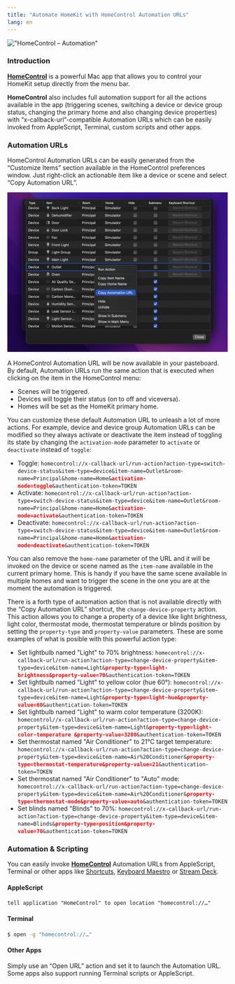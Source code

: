 ```yaml
---
title: "Automate HomeKit with HomeControl Automation URLs"
lang: en
---
```


!["HomeControl – Automation"](/media/2022/01/homecontrol-automation-post.png)

### Introduction

[**HomeControl**][homecontrol] is a powerful Mac app that allows you to control your HomeKit setup directly from the menu bar.

**HomeControl** also includes full automation support for all the actions available in the app (triggering scenes, switching a device or device group status, changing the primary home and also changing device properties) with “x-callback-url”-compatible Automation URLs which can be easily invoked from AppleScript, Terminal, custom scripts and other apps.

### Automation URLs

HomeControl Automation URLs can be easily generated from the “Customize Items” section available in the HomeControl preferences window. Just right-click an actionable item like a device or scene and select “Copy Automation URL”.

![HomeControl – Copy Automation URL](/media/2022/01/homecontrol-app-automation-url.png)

A HomeControl Automation URL will be now available in your pasteboard. By default, Automation URLs run the same action that is executed when clicking on the item in the HomeControl menu:

- Scenes will be triggered.
- Devices will toggle their status (on to off and viceversa).
- Homes will be set as the HomeKit primary home.

You can customize these default Automation URL to unleash a lot of more actions. For example, device and device group Automation URLs can be modified so they always activate or deactivate the item instead of toggling its state by changing the `activation-mode` parameter to `activate` or `deactivate` instead of `toggle`:

- Toggle: <span style="color:var(--highlight-color);">`homecontrol://x-callback-url/run-action?action-type=switch-device-status&item-type=device&item-name=Outlet&room-name=Principal&home-name=Home&`**<span style="color:red;">`activation-mode=toggle`</span>**`&authentication-token=TOKEN`</span>
- Activate: <span style="color:var(--highlight-color);">`homecontrol://x-callback-url/run-action?action-type=switch-device-status&item-type=device&item-name=Outlet&room-name=Principal&home-name=Home&`**<span style="color:red;">`activation-mode=activate`</span>**`&authentication-token=TOKEN`</span>
- Deactivate: <span style="color:var(--highlight-color);">`homecontrol://x-callback-url/run-action?action-type=switch-device-status&item-type=device&item-name=Outlet&room-name=Principal&home-name=Home&`**<span style="color:red;">`activation-mode=deactivate`</span>**`&authentication-token=TOKEN`</span>

You can also remove the `home-name` parameter of the URL and it will be invoked on the device or scene named as the `item-name` available in the current primary home. This is handy if you have the same scene available in multiple homes and want to trigger the scene in the one you are at the moment the automation is triggered.

There is a forth type of automation action that is not available directly with the “Copy Automation URL” shortcut, the `change-device-property` action. This action allows you to change a property of a device like light brightness, light color, thermostat mode, thermostat temperature or blinds position by setting the `property-type` and `property-value` parameters. These are some examples of what is posible with this powerful action type:

- Set lightbulb named "Light" to 70% brightness: <span style="color:var(--highlight-color);">`homecontrol://x-callback-url/run-action?action-type=change-device-property&item-type=device&item-name=Light&`**<span style="color:red;">`property-type=light-brightness&property-value=70`</span>**`&authentication-token=TOKEN`</span>
- Set lightbulb named "Light" to yellow color (hue 60°): <span style="color:var(--highlight-color);">`homecontrol://x-callback-url/run-action?action-type=change-device-property&item-type=device&item-name=Light&`**<span style="color:red;">`property-type=light-hue&property-value=60`</span>**`&authentication-token=TOKEN`</span>
- Set lightbulb named "Light" to warm color temperature (3200K): <span style="color:var(--highlight-color);">`homecontrol//x-callback-url/run-action?action-type=change-device-property&item-type=device&item-name=Light&`**<span style="color:red;">`property-type=light-color-temperature &property-value=3200`</span>**`&authentication-token=TOKEN`</span>
- Set thermostat named "Air Conditioner" to 21°C target temperature: <span style="color:var(--highlight-color);">`homecontrol://x-callback-url/run-action?action-type=change-device-property&item-type=device&item-name=Air%20Conditioner&`**<span style="color:red;">`property-type=thermostat-temperature&property-value=21`</span>**`&authentication-token=TOKEN`</span>
- Set thermostat named "Air Conditioner" to "Auto" mode: <span style="color:var(--highlight-color);">`homecontrol://x-callback-url/run-action?action-type=change-device-property&item-type=device&item-name=Air%20Conditioner&`**<span style="color:red;">`property-type=thermostat-mode&property-value=auto`</span>**`&authentication-token=TOKEN`</span>
- Set blinds named "Blinds" to 70%: <span style="color:var(--highlight-color);">`homecontrol://x-callback-url/run-action?action-type=change-device-property&item-type=device&item-name=Blinds&`**<span style="color:red;">`property-type=position&property-value=70`</span>**`&authentication-token=TOKEN`</span>

### Automation & Scripting

You can easily invoke [**HomeControl**][homecontrol] Automation URLs from AppleScript, Terminal or other apps like [Shortcuts](https://support.apple.com/guide/shortcuts/welcome/ios), [Keyboard Maestro](https://www.keyboardmaestro.com/) or [Stream Deck](https://www.elgato.com/es/stream-deck).

#### AppleScript

```applescript
tell application "HomeControl" to open location "homecontrol://…"
```

#### Terminal

```bash
$ open -g "homecontrol://…"
```

#### Other Apps

Simply use an “Open URL” action and set it to launch the Automation URL. Some apps also support running Terminal scripts or AppleScript.

[homecontrol]: https://pvieito.com/apps?redirect=homecontrol&utm_campaign=pvieito-post-automation#app-homecontrol
